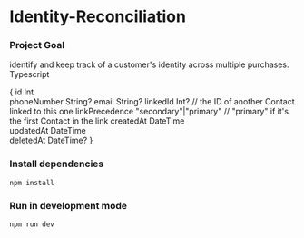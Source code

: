 # Identity-Reconciliation

### Project Goal

identify and keep track of a customer's identity across multiple purchases.
Typescript

{
	id                   Int                   
  phoneNumber          String?
  email                String?
  linkedId             Int? // the ID of another Contact linked to this one
  linkPrecedence       "secondary"|"primary" // "primary" if it's the first Contact in the link
  createdAt            DateTime              
  updatedAt            DateTime              
  deletedAt            DateTime?
}

### Install dependencies

`npm install`

### Run in development mode

`npm run dev`
